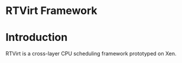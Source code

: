 # RTVirt Framework

Introduction
==============
RTVirt is a cross-layer CPU scheduling framework prototyped on Xen.
